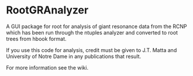 RootGRAnalyzer
==============

A GUI package for root for analysis of giant resonance data from the RCNP which has been run through the ntuples analyzer and converted to root trees from hbook format.

If you use this code for analysis, credit must be given to J.T. Matta and University of Notre Dame in any publications that result.

For more information see the wiki.
